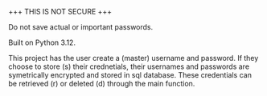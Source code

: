 +++ THIS IS NOT SECURE +++

Do not save actual or important passwords.

Built on Python 3.12.

This project has the user create a (master) username and password. If they choose to store (s) their crednetials, their usernames and passwords are symetrically encrypted and stored in sql database. 
These credentials can be retrieved (r) or deleted (d) through the main function. 

